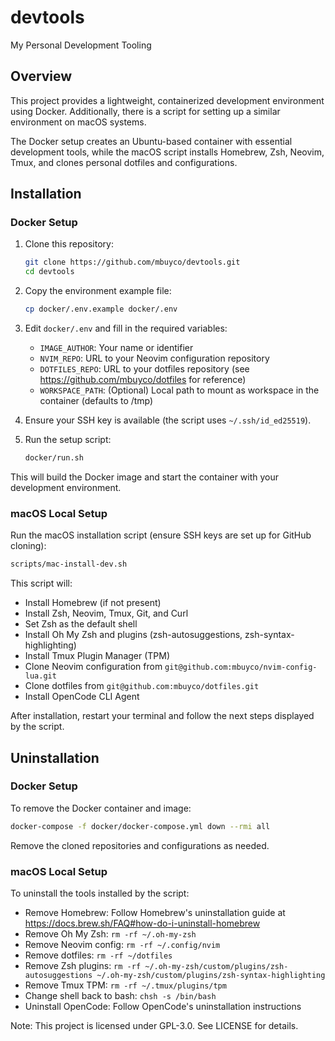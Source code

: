 # devtools

My Personal Development Tooling

## Overview

This project provides a lightweight, containerized development environment using Docker. Additionally, there is a script for setting up a similar environment on macOS systems.

The Docker setup creates an Ubuntu-based container with essential development tools, while the macOS script installs Homebrew, Zsh, Neovim, Tmux, and clones personal dotfiles and configurations.

## Installation

### Docker Setup

1. Clone this repository:
   ```bash
   git clone https://github.com/mbuyco/devtools.git
   cd devtools
   ```

2. Copy the environment example file:
   ```bash
   cp docker/.env.example docker/.env
   ```

3. Edit `docker/.env` and fill in the required variables:
    - `IMAGE_AUTHOR`: Your name or identifier
    - `NVIM_REPO`: URL to your Neovim configuration repository
    - `DOTFILES_REPO`: URL to your dotfiles repository (see https://github.com/mbuyco/dotfiles for reference)
    - `WORKSPACE_PATH`: (Optional) Local path to mount as workspace in the container (defaults to /tmp)

4. Ensure your SSH key is available (the script uses `~/.ssh/id_ed25519`).

5. Run the setup script:
    ```bash
    docker/run.sh
    ```

This will build the Docker image and start the container with your development environment.

### macOS Local Setup

Run the macOS installation script (ensure SSH keys are set up for GitHub cloning):
```bash
scripts/mac-install-dev.sh
```

This script will:
- Install Homebrew (if not present)
- Install Zsh, Neovim, Tmux, Git, and Curl
- Set Zsh as the default shell
- Install Oh My Zsh and plugins (zsh-autosuggestions, zsh-syntax-highlighting)
- Install Tmux Plugin Manager (TPM)
- Clone Neovim configuration from `git@github.com:mbuyco/nvim-config-lua.git`
- Clone dotfiles from `git@github.com:mbuyco/dotfiles.git`
- Install OpenCode CLI Agent

After installation, restart your terminal and follow the next steps displayed by the script.

## Uninstallation

### Docker Setup

To remove the Docker container and image:
```bash
docker-compose -f docker/docker-compose.yml down --rmi all
```

Remove the cloned repositories and configurations as needed.

### macOS Local Setup

To uninstall the tools installed by the script:
- Remove Homebrew: Follow Homebrew's uninstallation guide at https://docs.brew.sh/FAQ#how-do-i-uninstall-homebrew
- Remove Oh My Zsh: `rm -rf ~/.oh-my-zsh`
- Remove Neovim config: `rm -rf ~/.config/nvim`
- Remove dotfiles: `rm -rf ~/dotfiles`
- Remove Zsh plugins: `rm -rf ~/.oh-my-zsh/custom/plugins/zsh-autosuggestions ~/.oh-my-zsh/custom/plugins/zsh-syntax-highlighting`
- Remove Tmux TPM: `rm -rf ~/.tmux/plugins/tpm`
- Change shell back to bash: `chsh -s /bin/bash`
- Uninstall OpenCode: Follow OpenCode's uninstallation instructions

Note: This project is licensed under GPL-3.0. See LICENSE for details.
